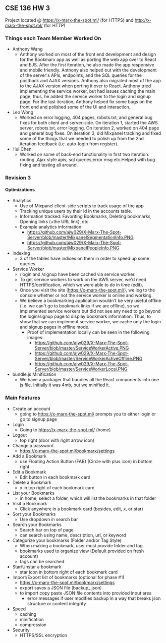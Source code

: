 ## CSE 136 HW 3

Project located @ https://x-marx-the-spot.ml/ (for HTTPS) and http://x-marx-the-spot.ml/ (for HTTP)

### Things each Team Member Worked On
- Anthony Wang
  - Anthony worked on most of the front end development and design for the Bookmarx app as well as porting the web app over to React and EJS. After the first iteration, he also made the app responsive and mobile friendly. Anthony also helped out with the development of the server's APIs, endpoints, and the SQL queries for the postback and AJAX versions. Anthony also migrated most of the app to the AJAX version when porting it over to React. Anthony tried implementing the service worker, but had issues caching the main page; thus, he added the service worker to the login and signup page. For the last iteration, Anthony helped fix some bugs on the front end and polished some of the UI and interaction.
- Leo Wong
  - Worked on error logging, 404 pages, robots.txt, and general bug fixes for both client and server-side. On iteration 1, started the     AWS server, robots.txt, error logging. On iteration 2, worked on 404 page and general bug fixes. On iteration 3, did Mixpanel    tracking and fixed some of the things that we needed to polish up from the 2nd iteration feedback (i.e. auto-login from register).
- Hui Chen
  - Worked on some of back-end functionality in first two iteration: routing ,Ajax style apis, sql queries,error msg etc.Helped with bug fixing and testing all around.

### Revision 3

#### Optimizations
- Analytics
  - Use of Mixpanel client-side scripts to track usage of the app
  - Tracking unique users by their id in the accounts table.
  - Information tracked: Favoriting Bookmarks, Deleting bookmarks, Opening links (+the URL link), etc.
  - Example analytics information:
      - https://github.com/ajw029/X-Marx-The-Spot-Server/blob/master/MixpanelSegmentationInfo.PNG
      - https://github.com/ajw029/X-Marx-The-Spot-Server/blob/master/MixpanelPeopleInfo.PNG
- Indexing
  - 3 of the tables have indices on them in order to speed up some queries.
- Service Worker
  - /login and /signup have been cached via service worker.
  - To get service workers to work on the AWS server, we'd need HTTPS/certification, which we were able to do in time (edit).
  - Once you visit the site (https://x-marx-the-spot.ml/), we log to the console whether or not the service worker is online and working.
  - We believe a bookmarking application wouldn't be very useful offline  (i.e. we can't go to bookmark links if we are offline), so
    we implemented service workers but did not see any need to go beyond the login/signup page to display bookmark information.
    Thus, to show that we can implement service worker, we cache only the login and signup pages in offline mode.
    - Proof of implementation locally can be seen in the following images:     
      - https://github.com/ajw029/X-Marx-The-Spot-Server/blob/master/ServiceWorkerActive.PNG
      - https://github.com/ajw029/X-Marx-The-Spot-Server/blob/master/ServiceWorkerActiveOffline.PNG
      - https://github.com/ajw029/X-Marx-The-Spot-Server/blob/master/ServiceWorkerLocal.PNG
- bundle.js Minification
  - We have a packager that bundles all the React components into one js file.
    Initially it was 4mb, but we minified it.

### Main Features

- Create an account
  - going to https://x-marx-the-spot.ml/ prompts you to either login or go to signup page
- Login
  - Going to https://x-marx-the-spot.ml/ (home)
- Logout
  - top right (door with right arrow icon)
- Change a password
  - https://x-marx-the-spot.ml/bookmarx/settings
- Add a Bookmark
  - use Floating Action Button (FAB) (Circle with plus icon) in bottom right
- Edit a Bookmark
  - Edit button in each bookmark card
- Delete a Bookmark
  - x in top right of each bookmark card
- List your Bookmarks
  - in home, select a folder, which will list the bookmarks in that folder
- Visit a Bookmark
  - Click anywhere in a bookmark card (besides, edit, x, or star)
- Sort your Bookmarks
  - Use dropdown in search bar
- Search your Bookmarks
  - Search bar on top of page
  - can search using name, description, url, or keyword
- Categorize your bookmarks (Folder and/or Tag Style)
  - When making a bookmark, user must provide folder and tag
  - bookmarks used to organize view (Default provided on fresh account)
  - tags can be searched
- Star/Unstar a bookmark
  - star icon in bottom right of each bookmark card
- Import/Export list of bookmarks (optional for phase #1)
  - https://x-marx-the-spot.ml/bookmarx/settings
  - export saves a JSON file (backup_<datestamp>.json)
  - to import copy paste JSON file contents into provided input area
    - error messages if user modifies backup in a way that breaks json structure or content integrity
- Speed
  - caching
  - minification
  - compression
- Security
  - HTTPS/SSL encryption
